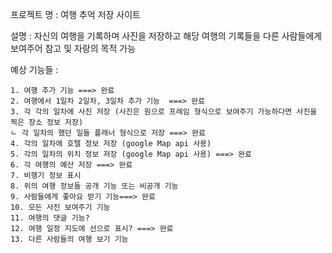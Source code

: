프로젝트 명 : 여행 추억 저장 사이트

설명 : 자신의 여행을 기록하며 사진을 저장하고 해당 여행의 기록들을 다른 사람들에게 보여주어
참고 및 자랑의 목적 가능

예상 기능들 :

    1. 여행 추가 기능 ===> 완료
    2. 여행에서 1일차 2일차, 3일차 추가 기능  ===> 완료
    3. 각 각의 일차에 사진 저장 (사진은 원으로 프레임 형식으로 보여주기 가능하다면 사진을 찍은 장소 정보 저장)
    ㄴ 각 일차의 했던 일들 플래너 형식으로 저장 ===> 완료
    4. 각의 일차에 호텔 정보 저장 (google Map api 사용)
    5. 각의 일차의 위치 정보 저장 (google Map api 사용) ===> 완료
    6. 각 여행의 예산 저장 ===> 완료
    7. 비행기 정보 표시
    8. 위의 여행 정보들 공개 기능 또는 비공개 기능
    9. 사람들에게 좋아요 받기 기능===> 완료
    10. 모든 사진 보여주기 기능
    11. 여행의 댓글 기능?
    12. 여행 일정 지도에 선으로 표시? ===> 완료
    13. 다른 사람들의 여행 보기 기능
